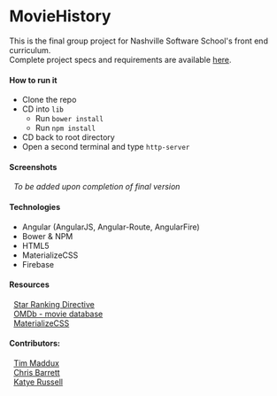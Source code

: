 # MovieHistory

This is the final group project for Nashville Software School's front end curriculum.  
Complete project specs and requirements are available [here](https://github.com/nashville-software-school/front-end-milestones/blob/master/5-rich-browser-applications/group-project/MOVIE_HISTORY.md).

#### How to run it
  * Clone the repo
  * CD into `lib` 
    * Run `bower install`
    * Run `npm install`
  * CD back to root directory
  * Open a second terminal and type `http-server`


#### Screenshots

&nbsp;&nbsp;_To be added upon completion of final version_


#### Technologies
  * Angular (AngularJS, Angular-Route, AngularFire)
  * Bower & NPM
  * HTML5
  * MaterializeCSS
  * Firebase


#### Resources

&nbsp;&nbsp;[Star Ranking Directive](http://jsfiddle.net/manishpatil/2fahpk7s/)  
&nbsp;&nbsp;[OMDb - movie database](http://www.omdbapi.com/)  
&nbsp;&nbsp;[MaterializeCSS](http://materializecss.com/)  

#### Contributors:  

&nbsp;&nbsp;[Tim Maddux](https://github.com/madduxTim)  
&nbsp;&nbsp;[Chris Barrett](https://github.com/csbarrett1)  
&nbsp;&nbsp;[Katye Russell](https://github.com/complikatyed)  